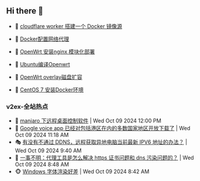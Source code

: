 ## Hi there 👋

<!--
**dkyg666/dkyg666** is a ✨ _special_ ✨ repository because its `README.md` (this file) appears on your GitHub profile.

Here are some ideas to get you started:

- 🔭 I’m currently working on ...
- 🌱 I’m currently learning ...
- 👯 I’m looking to collaborate on ...
- 🤔 I’m looking for help with ...
- 💬 Ask me about ...
- 📫 How to reach me: ...
- 😄 Pronouns: ...
- ⚡ Fun fact: ...
-->

<!-- BLOG-POST-LIST:START -->
- 🦩 [cloudflare worker 搭建一个 Docker 镜像源](http://blog.1996099.xyz/archives/cloudflare-worker-da-jian-yi-ge-docker-jing-xiang-zhan) 

- 🚦 [Docker配置网络代理](http://blog.1996099.xyz/archives/dockerpei-zhi-wang-luo-dai-li) 

- 🫶 [OpenWrt 安装nginx 模块化部署](http://blog.1996099.xyz/archives/openwrt-an-zhuang-nginx-mo-kuai-hua-bu-shu) 

- 🦄 [Ubuntu编译Openwrt](http://blog.1996099.xyz/archives/ubuntuzi-bian-yi-openwrt) 

- 🐻 [OpenWrt overlay磁盘扩容](http://blog.1996099.xyz/archives/openwrt-overlay) 

- 🤖 [CentOS 7 安装Docker环境](http://blog.1996099.xyz/archives/centos-docker) 
<!-- BLOG-POST-LIST:END -->

### v2ex-全站热点
<!-- v2ex:START -->
- 🥸 [manjaro 下远程桌面控制软件](https://www.v2ex.com/t/1078681#reply1) | Wed Oct 09 2024 12:00 PM
- 🤗 [Google voice app 已经对包括港区在内的多数国家地区开放下载了](https://www.v2ex.com/t/1078674#reply7) | Wed Oct 09 2024 11:18 AM
- 🎭 [有没有不通过 DDNS，远程获取异地电脑当前最新 IPV6 地址的办法？](https://www.v2ex.com/t/1078645#reply16) | Wed Oct 09 2024 9:40 AM
- 🥷 [一事不明：代理工具是怎么解决 https 证书问题和 dns 污染问题的？](https://www.v2ex.com/t/1078625#reply5) | Wed Oct 09 2024 8:48 AM
- 🐵 [Windows 字体渲染好差](https://www.v2ex.com/t/1078620#reply29) | Wed Oct 09 2024 8:42 AM<!-- v2ex:END -->


